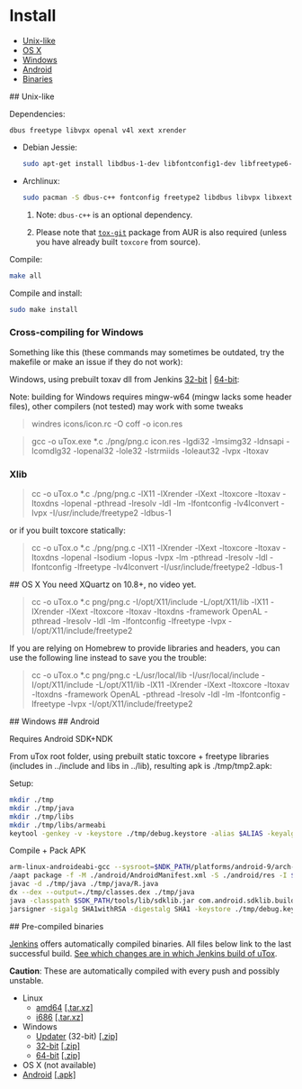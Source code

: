 # Install

- [Unix-like](#unix)
- [OS X](#osx)
- [Windows](#windows)
- [Android](#android)
- [Binaries](#binaries)

<a name="unix" />
## Unix-like

Dependencies:

```dbus freetype libvpx openal v4l xext xrender```

- Debian Jessie:
  ```bash
  sudo apt-get install libdbus-1-dev libfontconfig1-dev libfreetype6-dev libopenal-dev libv4l-dev libxext-dev libxrender-dev
  ```

- Archlinux:

  ```bash
  sudo pacman -S dbus-c++ fontconfig freetype2 libdbus libvpx libxext libxrender openal v4l-utils
  ```

    1. Note: `dbus-c++` is an optional dependency.

    2. Please note that [`tox-git`](https://aur.archlinux.org/packages/tox-git/) package from AUR is also required (unless you have already built `toxcore` from source).

Compile:
```bash
make all
```

Compile and install:
```bash
sudo make install
```

### Cross-compiling for Windows

Something like this (these commands may sometimes be outdated, try the makefile or make an issue if they do not work):

Windows, using prebuilt toxav dll from Jenkins [32-bit](https://jenkins.libtoxcore.so/job/toxcore_win32_dll/) | [64-bit](https://jenkins.libtoxcore.so/job/toxcore_win64_dll/):

Note: building for Windows requires mingw-w64 (mingw lacks some header files), other compilers (not tested) may work with some tweaks

> windres icons/icon.rc -O coff -o icon.res

> gcc -o uTox.exe *.c ./png/png.c icon.res -lgdi32 -lmsimg32 -ldnsapi -lcomdlg32 -lopenal32 -lole32 -lstrmiids -loleaut32 -lvpx -ltoxav

### Xlib

> cc -o uTox.o *.c ./png/png.c -lX11 -lXrender -lXext -ltoxcore -ltoxav -ltoxdns -lopenal -pthread -lresolv -ldl -lm -lfontconfig -lv4lconvert -lvpx -I/usr/include/freetype2 -ldbus-1

or if you built toxcore statically:

> cc -o uTox.o *.c ./png/png.c -lX11 -lXrender -lXext -ltoxcore -ltoxav -ltoxdns -lopenal -lsodium -lopus -lvpx -lm -pthread -lresolv -ldl -lfontconfig -lfreetype -lv4lconvert -I/usr/include/freetype2 -ldbus-1

<a name="osx" />
## OS X
You need XQuartz on 10.8+, no video yet.

> cc -o uTox.o *.c png/png.c -I/opt/X11/include -L/opt/X11/lib -lX11 -lXrender -lXext -ltoxcore -ltoxav -ltoxdns -framework OpenAL -pthread -lresolv -ldl -lm -lfontconfig -lfreetype -lvpx -I/opt/X11/include/freetype2

If you are relying on Homebrew to provide libraries and headers, you can use the following line instead to save you the trouble:

> cc -o uTox.o *.c png/png.c -L/usr/local/lib -I/usr/local/include -I/opt/X11/include -L/opt/X11/lib -lX11 -lXrender -lXext -ltoxcore -ltoxav -ltoxdns -framework OpenAL -pthread -lresolv -ldl -lm -lfontconfig -lfreetype -lvpx -I/opt/X11/include/freetype2

<a name="windows" />
## Windows

<a name="android" />
## Android

Requires Android SDK+NDK

From uTox root folder, using prebuilt static toxcore + freetype libraries (includes in ../include and libs in ../lib), resulting apk is ./tmp/tmp2.apk:

Setup:

```bash
mkdir ./tmp
mkdir ./tmp/java
mkdir ./tmp/libs
mkdir ./tmp/libs/armeabi
keytool -genkey -v -keystore ./tmp/debug.keystore -alias $ALIAS -keyalg RSA -keysize 2048 -validity 20000
```

Compile + Pack APK

```bash
arm-linux-androideabi-gcc --sysroot=$NDK_PATH/platforms/android-9/arch-arm/ -I../include/freetype2/ -I../include/ ./*.c ./png/png.c -llog -landroid -lEGL -lGLESv2 -lOpenSLES ../lib/libtoxcore.a ../lib/libtoxdns.a ../lib/libtoxav.a ../lib/libsodium.a ../lib/libopus.a ../lib/libvpx.a ../lib/libfreetype.a -lm -lz -ldl -shared -o ./tmp/libs/armeabi/libn.so
/aapt package -f -M ./android/AndroidManifest.xml -S ./android/res -I $SDK_PATH/platforms/android-10/android.jar -F ./tmp/tmp1.apk -J ./tmp/java
javac -d ./tmp/java ./tmp/java/R.java
dx --dex --output=./tmp/classes.dex ./tmp/java
java -classpath $SDK_PATH/tools/lib/sdklib.jar com.android.sdklib.build.ApkBuilderMain ./tmp/tmp2.apk -u -z ./tmp/tmp1.apk -f ./tmp/classes.dex -nf ./tmp/libs
jarsigner -sigalg SHA1withRSA -digestalg SHA1 -keystore ./tmp/debug.keystore -storepass $PASSWORD ./tmp/tmp2.apk $ALIAS
```

<a name="binaries" />
## Pre-compiled binaries

[Jenkins](https://jenkins.libtoxcore.so) offers automatically compiled binaries. All files below link to the last successful build. [See which changes are in which Jenkins build of uTox](https://jenkins.libtoxcore.so/job/Sync%20uTox/changes).

**Caution**: These are automatically compiled with every push and possibly unstable.

- Linux
  - [amd64](https://jenkins.libtoxcore.so/view/Clients/job/uTox_linux_amd64/) [[.tar.xz]](https://jenkins.libtoxcore.so/view/Clients/job/uTox_linux_amd64/lastSuccessfulBuild/artifact/utox/utox_linux_amd64.tar.xz)
  - [i686](https://jenkins.libtoxcore.so/view/Clients/job/uTox_linux_i686/) [[.tar.xz]](https://jenkins.libtoxcore.so/view/Clients/job/uTox_linux_i686/lastSuccessfulBuild/artifact/utox/utox_linux_i686.tar.xz)
- Windows
  - [Updater](https://jenkins.libtoxcore.so/view/Clients/job/utox_update_win32/) (32-bit) [[.zip]](https://jenkins.libtoxcore.so/view/Clients/job/utox_update_win32/lastSuccessfulBuild/artifact/utox-updater.zip)
  - [32-bit](https://jenkins.libtoxcore.so/view/Clients/job/uTox_win32/) [[.zip]](https://jenkins.libtoxcore.so/view/Clients/job/uTox_win32/lastSuccessfulBuild/artifact/utox/utox_win32.zip)
  - [64-bit](https://jenkins.libtoxcore.so/view/Clients/job/uTox_win64/) [[.zip]](https://jenkins.libtoxcore.so/view/Clients/job/uTox_win64/lastSuccessfulBuild/artifact/utox/utox_win64.zip)
- OS X (not available)
- [Android](https://jenkins.libtoxcore.so/view/Clients/job/uTox_android/) [[.apk]](https://jenkins.libtoxcore.so/job/uTox_android/lastSuccessfulBuild/artifact/utox.apk)
